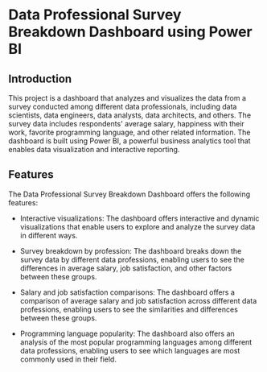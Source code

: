 # Data Professional Survey Breakdown Dashboard using Power BI

## Introduction

This project is a dashboard that analyzes and visualizes the data from a survey conducted among different data professionals, including data scientists, data engineers, data analysts, data architects, and others. The survey data includes respondents' average salary, happiness with their work, favorite programming language, and other related information. The dashboard is built using Power BI, a powerful business analytics tool that enables data visualization and interactive reporting.

## Features

The Data Professional Survey Breakdown Dashboard offers the following features:

- Interactive visualizations: The dashboard offers interactive and dynamic visualizations that enable users to explore and analyze the survey data in different ways.

- Survey breakdown by profession: The dashboard breaks down the survey data by different data professions, enabling users to see the differences in average salary, job satisfaction, and other factors between these groups.

- Salary and job satisfaction comparisons: The dashboard offers a comparison of average salary and job satisfaction across different data professions, enabling users to see the similarities and differences between these groups.

- Programming language popularity: The dashboard also offers an analysis of the most popular programming languages among different data professions, enabling users to see which languages are most commonly used in their field.
